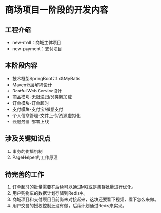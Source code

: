 # 商场项目一阶段的开发内容

## 工程介绍
* new-mall：商城主体项目
* new-payment：支付项目

## 本阶段内容
* 技术框架SpringBoot2.1.x&MyBatis
* Maven分层解耦设计
* Restful Web Service设计
* 商品模块-无限递归/分类懒加载
* 订单模块-订单超时
* 支付模块-支付宝/微信支付
* 个人信息管理-文件上传/资源虚拟化
* 云服务器-部署上线

## 涉及关键知识点
1. 事务的传播机制
2. PageHelper的工作原理

## 待完善的工作
1. 订单超时的批量需要在后续可以通过MQ或是集群批量进行优化。
2. 用户购物车的数据计划存储到Redis中。
3. 商城项目和支付项目目前尚未对接起来，这块还要看下视频，看下怎么来做。
4. 用户交易的授权控制还没有做，后续计划通过Redis来实现。
